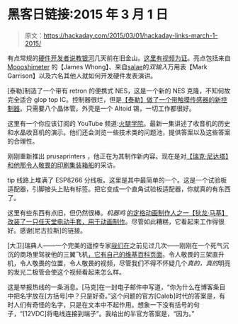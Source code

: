 # 黑客日链接:2015 年 3 月 1 日

> 原文：<https://hackaday.com/2015/03/01/hackaday-links-march-1-2015/>

有点常规的[硬件开发者说教银河](http://www.meetup.com/Hardware-Developers-Didactic-Galactic/events/220625581/)几天前在旧金山。[这里有视频为证](https://www.youtube.com/watch?v=qDYCbG5D2WM&feature=youtu.be)。亮点包括来自 [Moooshimeter](https://moosh.im/mooshimeter/) 的【James Whong】、来自[salae](https://www.saleae.com/)的*双输入*万用表【Mark Garrison】以及六名其他人就如何开发硬件发表演讲。

[泰勒]制造了一个带有 retron 的便携式 NES，这是一个新的 NES 克隆，不知何故完全适合 glop top IC。控制器很烂，但是[【泰勒】做了一个带触摸传感器的新控制器](http://hackaday.io/project/4481-diy-touch-based-nes-controller)。只需要八个晶体管。外壳是一个 Altoid 锡，一切工作都很好。

这里有一个你应该订阅的 YouTube 频道:[火腿学院](https://www.youtube.com/watch?v=XyMpgP15gSQ)。最新一集讲述了收音机的历史和水晶收音机的演示。他们还会浏览一些技术类的问题池，提供答案以及这些答案的合理性。

刚刚重新推出 prusaprinters ，他正在为其制作新内容。现在是对[【瑞克·尼达塔】和他那令人敬畏的印刷集装箱船](http://www.prusaprinters.org/interview-rick-nidata-and-his-3d-printed-ship/)的采访。

tip 线路上堆满了 ESP8266 分线板。这里是其中最简单的一个。这是一个试验板适配器，引脚接头上贴有标签。把它变成一个直角试验板适配器，你就真的有东西了。

这里有些东西有点旧，但仍然很棒。*机器鸡* [的定格动画制作人之一【狄龙·马基】改装了一只任天堂电动手套，用于动画制作](https://vimeo.com/116585007)。尽管如此糟糕，它看起来工作得很好。感谢[尼古拉斯]的链接。

[大卫]瑞典人——一个完美的遥控专家[我们在](http://hackaday.com/2013/03/10/launching-a-glider-from-space/)之前见过几次——刚刚在一个死气沉沉的商场里驾驶他的三翼飞机[，它有自己的维基百科页面](https://www.youtube.com/watch?v=sjh4N204Vuw)。令人敬畏的三架直升机，令人敬畏的位置，令人敬畏的视频，尽管我们不得不怀疑几个*真的，真的*明亮的发光二极管会使这个视频看起来怎么样。

这是举报热线的一条消息。[马克]在一封电子邮件中写道，“你为什么在博客条目中把名字放在[方括号]中？只是好奇。”这个问题的官方[Caleb]时代的答案是，有时人们有奇怪的名字，只是在文本中不起作用。想象一下没有括号的句子，“[12VDC]将电线连接到端子”。我给出的半官方答案是，“因为。”